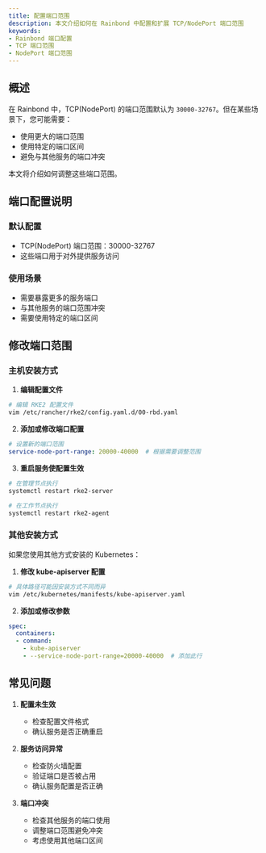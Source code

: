 ```yaml
---
title: 配置端口范围
description: 本文介绍如何在 Rainbond 中配置和扩展 TCP/NodePort 端口范围
keywords:
- Rainbond 端口配置
- TCP 端口范围
- NodePort 端口范围
---
```


## 概述

在 Rainbond 中，TCP(NodePort) 的端口范围默认为 `30000-32767`。但在某些场景下，您可能需要：

* 使用更大的端口范围
* 使用特定的端口区间
* 避免与其他服务的端口冲突

本文将介绍如何调整这些端口范围。

## 端口配置说明

### 默认配置
* TCP(NodePort) 端口范围：30000-32767
* 这些端口用于对外提供服务访问

### 使用场景
* 需要暴露更多的服务端口
* 与其他服务的端口范围冲突
* 需要使用特定的端口区间

## 修改端口范围

### 主机安装方式

1. **编辑配置文件**
```bash
# 编辑 RKE2 配置文件
vim /etc/rancher/rke2/config.yaml.d/00-rbd.yaml
```

2. **添加或修改端口配置**
```yaml
# 设置新的端口范围
service-node-port-range: 20000-40000  # 根据需要调整范围
```

3. **重启服务使配置生效**
```bash
# 在管理节点执行
systemctl restart rke2-server

# 在工作节点执行
systemctl restart rke2-agent
```

### 其他安装方式

如果您使用其他方式安装的 Kubernetes：

1. **修改 kube-apiserver 配置**
```bash
# 具体路径可能因安装方式不同而异
vim /etc/kubernetes/manifests/kube-apiserver.yaml
```

2. **添加或修改参数**
```yaml
spec:
  containers:
  - command:
    - kube-apiserver
    - --service-node-port-range=20000-40000  # 添加此行
```

## 常见问题

1. **配置未生效**
   * 检查配置文件格式
   * 确认服务是否正确重启

2. **服务访问异常**
   * 检查防火墙配置
   * 验证端口是否被占用
   * 确认服务配置是否正确

3. **端口冲突**
   * 检查其他服务的端口使用
   * 调整端口范围避免冲突
   * 考虑使用其他端口区间
